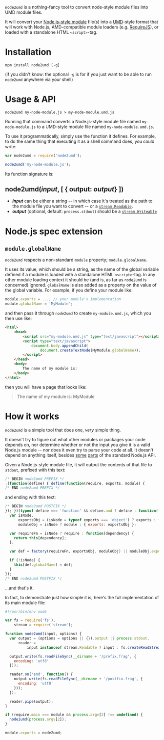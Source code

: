 `node2umd` is a nothing-fancy tool to convert node-style module files into UMD module files.

It will convert your [Node.js-style module](http://nodejs.org/api/modules.html) file(s) into a [UMD](https://github.com/umdjs/umd)-style format that will work with Node.js, AMD-compatible module loaders (e.g. [RequireJS](http://requirejs.org/)), or loaded with a standalone HTML `<script>`-tag.

# Installation

`npm install node2umd [-g]`

(if you didn't know: the optional `-g` is for if you just want to be able to run `node2umd` anywhere via your shell)

# Usage & API

`node2umd my-node-module.js > my-node-module.umd.js`

Running that command converts a Node.js-style module file named `my-node-module.js` to a UMD-style module file named `my-node-module.umd.js`.

To use it programmatically, simply use the function it defines. For example, to do the same thing that executing it as a shell command does, you could write:

```javascript
var node2umd = require('node2umd');

node2umd('my-node-module.js');
```

Its function signature is:

## node2umd(_input_, [ { output: _output_} ])

*	**_input_** can be either a string -- in which case it's treated as the path to the module file you want to convert -- or a [`stream.Readable`](http://nodejs.org/api/stream.html#stream_class_stream_readable).
*	**_output_** (optional, default: `process.stdout`) should be a [`stream.Writeable`](http://nodejs.org/api/stream.html#stream_class_stream_writable)

# Node.js spec extension

## `module.globalName`

`node2umd` respects a non-standard `module` property; `module.globalName`.

It uses its value, which should be a string, as the name of the global variable defined if a module is loaded with a standalone HTML `<script>`-tag. In any other module loading context it should be (and is, as far as `node2umd` is concerned) ignored. `globalName` is also added as a property on the value of the global variable. For example, if you define your module like:

```javascript
module.exports = ...; // your module's implementation
module.globalName = 'MyModule';
```

and then pass it through `node2umd` to create `my-module.umd.js`, which you then use like:

```html
<html>
	<head>
		<script src="my-module.umd.js" type="text/javascript"></script>
		<script type="text/javascript">
			document.body.appendChild(
				document.createTextNode(MyModule.globalName));
		</script>
	</head>
	<body>
		The name of my module is: 
	</body>
</html>
```

then you will have a page that looks like:

> The name of my module is: MyModule

# How it works

`node2umd` is a simple tool that does one, _very_ simple thing.

It doesn't try to figure out what other modules or packages your code depends on, nor determine whether or not the input you give it is a valid Node.js module -- nor does it even try to parse your code at all. It doesn't depend on anything itself, besides [some](http://nodejs.org/api/fs.html) [parts](http://nodejs.org/api/stream.html) of the standard Node.js API.

Given a Node.js-style module file, it will output the contents of that file to `stdout`, prefixed with this text:

```javascript
/* BEGIN node2umd PREFIX */
;(function(define) { define(function(require, exports, module) {
/* END node2umd PREFIX */
```

and ending with this text:

```javascript
/* BEGIN node2umd POSTFIX */
}); })(typeof define === 'function' && define.amd ? define : function(factory) {
  var isNode,
      exportsObj = (isNode = typeof exports === 'object') ? exports : {},
      moduleObj = isNode ? module : { exports: exportsObj };

  var requireFn = isNode ? require : function(dependency) {
    return this[dependency];
  };

  var def = factory(requireFn, exportsObj, moduleObj) || moduleObj.exports;

  if (!isNode) {
    this[def.globalName] = def;
  }
});
/* END node2umd POSTFIX */
```

...and that's it.

In fact, to demonstrate just how simple it is; here's the full implementation of its main module file:

```javascript
#!/usr/bin/env node

var fs = require('fs'),
    stream = require('stream');

function node2umd(input, options) {
  var output = (options = options || {}).output || process.stdout,
      reader =
          input instanceof stream.Readable ? input : fs.createReadStream(input);

  output.write(fs.readFileSync(__dirname + '/prefix.frag', {
    encoding: 'utf8'
  }));

  reader.on('end', function() {
    output.write(fs.readFileSync(__dirname + '/postfix.frag', {
      encoding: 'utf8'
    }));
  });

  reader.pipe(output);
}

if (require.main === module && process.argv[2] !== undefined) {
  node2umd(process.argv[2]);
}

module.exports = node2umd;
```